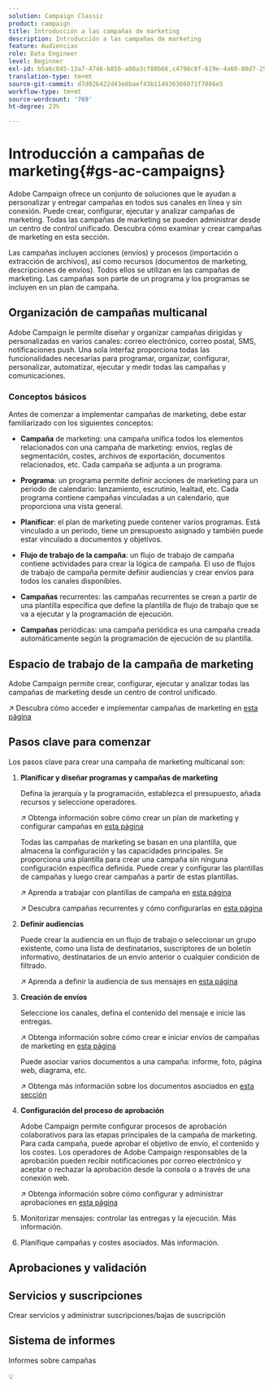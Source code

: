 ```yaml
---
solution: Campaign Classic
product: campaign
title: Introducción a las campañas de marketing
description: Introducción a las campañas de marketing
feature: Audiencias
role: Data Engineer
level: Beginner
exl-id: b5a6c845-13a7-4746-b856-a08a3cf80b66,c4798c8f-619e-4a60-80d7-29b9e4c61168
translation-type: tm+mt
source-git-commit: d7d026422d43e8baef43b114936366071f7086e5
workflow-type: tm+mt
source-wordcount: '769'
ht-degree: 23%

---
```


# Introducción a campañas de marketing{#gs-ac-campaigns}

Adobe Campaign ofrece un conjunto de soluciones que le ayudan a personalizar y entregar campañas en todos sus canales en línea y sin conexión. Puede crear, configurar, ejecutar y analizar campañas de marketing. Todas las campañas de marketing se pueden administrar desde un centro de control unificado. Descubra cómo examinar y crear campañas de marketing en esta sección.

Las campañas incluyen acciones (envíos) y procesos (importación o extracción de archivos), así como recursos (documentos de marketing, descripciones de envíos). Todos ellos se utilizan en las campañas de marketing. Las campañas son parte de un programa y los programas se incluyen en un plan de campaña.

## Organización de campañas multicanal

Adobe Campaign le permite diseñar y organizar campañas dirigidas y personalizadas en varios canales: correo electrónico, correo postal, SMS, notificaciones push. Una sola interfaz proporciona todas las funcionalidades necesarias para programar, organizar, configurar, personalizar, automatizar, ejecutar y medir todas las campañas y comunicaciones.

### Conceptos básicos

Antes de comenzar a implementar campañas de marketing, debe estar familiarizado con los siguientes conceptos:

* **Campaña** de marketing: una campaña unifica todos los elementos relacionados con una campaña de marketing: envíos, reglas de segmentación, costes, archivos de exportación, documentos relacionados, etc. Cada campaña se adjunta a un programa.

* **Programa**: un programa permite definir acciones de marketing para un periodo de calendario: lanzamiento, escrutinio, lealtad, etc. Cada programa contiene campañas vinculadas a un calendario, que proporciona una vista general.

* **Planificar**: el plan de marketing puede contener varios programas. Está vinculado a un periodo, tiene un presupuesto asignado y también puede estar vinculado a documentos y objetivos.

* **Flujo de trabajo de la campaña**: un flujo de trabajo de campaña contiene actividades para crear la lógica de campaña. El uso de flujos de trabajo de campaña permite definir audiencias y crear envíos para todos los canales disponibles.

* **Campañas** recurrentes: las campañas recurrentes se crean a partir de una plantilla específica que define la plantilla de flujo de trabajo que se va a ejecutar y la programación de ejecución.

* **Campañas** periódicas: una campaña periódica es una campaña creada automáticamente según la programación de ejecución de su plantilla.

## Espacio de trabajo de la campaña de marketing

Adobe Campaign permite crear, configurar, ejecutar y analizar todas las campañas de marketing desde un centro de control unificado.

:arrow_upper_right: Descubra cómo acceder e implementar campañas de marketing en [esta página](https://experienceleague.adobe.com/docs/campaign-classic/using/orchestrating-campaigns/about-marketing-campaigns/accessing-marketing-campaigns.html?lang=en#orchestrating-campaigns)


## Pasos clave para comenzar

Los pasos clave para crear una campaña de marketing multicanal son:

1. **Planificar y diseñar programas y campañas de marketing**

   Defina la jerarquía y la programación, establezca el presupuesto, añada recursos y seleccione operadores.

   :arrow_upper_right: Obtenga información sobre cómo crear un plan de marketing y configurar campañas en [esta página](https://experienceleague.adobe.com/docs/campaign-classic/using/orchestrating-campaigns/orchestrate-campaigns/setting-up-marketing-campaigns.html?lang=en#creating-plan-and-program-hierarchy)

   Todas las campañas de marketing se basan en una plantilla, que almacena la configuración y las capacidades principales. Se proporciona una plantilla para crear una campaña sin ninguna configuración específica definida. Puede crear y configurar las plantillas de campañas y luego crear campañas a partir de estas plantillas.

   :arrow_upper_right: Aprenda a trabajar con plantillas de campaña en [esta página](https://experienceleague.adobe.com/docs/campaign-classic/using/orchestrating-campaigns/orchestrate-campaigns/marketing-campaign-templates.html?lang=en#orchestrating-campaigns)

   :arrow_upper_right: Descubra campañas recurrentes y cómo configurarlas en [esta página](https://experienceleague.adobe.com/docs/campaign-classic/using/orchestrating-campaigns/orchestrate-campaigns/setting-up-marketing-campaigns.html?lang=en#recurring-and-periodic-campaigns)

1. **Definir audiencias**

   Puede crear la audiencia en un flujo de trabajo o seleccionar un grupo existente, como una lista de destinatarios, suscriptores de un boletín informativo, destinatarios de un envío anterior o cualquier condición de filtrado.

   :arrow_upper_right: Aprenda a definir la audiencia de sus mensajes en [esta página](https://experienceleague.adobe.com/docs/campaign-classic/using/orchestrating-campaigns/orchestrate-campaigns/marketing-campaign-target.html?lang=en#orchestrating-campaigns)

1. **Creación de envíos**

   Seleccione los canales, defina el contenido del mensaje e inicie las entregas.

   :arrow_upper_right: Obtenga información sobre cómo crear e iniciar envíos de campañas de marketing en [esta página](https://experienceleague.adobe.com/docs/campaign-classic/using/orchestrating-campaigns/orchestrate-campaigns/marketing-campaign-deliveries.html?lang=en#creating-deliveries)

   Puede asociar varios documentos a una campaña: informe, foto, página web, diagrama, etc.

   :arrow_upper_right: Obtenga más información sobre los documentos asociados en [esta sección](https://experienceleague.adobe.com/docs/campaign-classic/using/orchestrating-campaigns/orchestrate-campaigns/marketing-campaign-assets.html?lang=en#adding-documents)

1. **Configuración del proceso de aprobación**

   Adobe Campaign permite configurar procesos de aprobación colaborativos para las etapas principales de la campaña de marketing. Para cada campaña, puede aprobar el objetivo de envío, el contenido y los costes. Los operadores de Adobe Campaign responsables de la aprobación pueden recibir notificaciones por correo electrónico y aceptar o rechazar la aprobación desde la consola o a través de una conexión web.

   :arrow_upper_right: Obtenga información sobre cómo configurar y administrar aprobaciones en [esta página](https://experienceleague.adobe.com/docs/campaign-classic/using/orchestrating-campaigns/orchestrate-campaigns/marketing-campaign-approval.html?lang=en#orchestrating-campaigns)


1. Monitorizar mensajes: controlar las entregas y la ejecución. Más información.

1. Planifique campañas y costes asociados. Más información.

## Aprobaciones y validación


## Servicios y suscripciones

Crear servicios y administrar suscripciones/bajas de suscripción

## Sistema de informes

Informes sobre campañas

:bulb:
